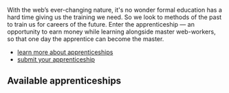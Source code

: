 With the web’s ever-changing nature, it's no wonder formal education has a hard time giving us the training we need. So we look to methods of the past to train us for careers of the future. Enter the apprenticeship — an opportunity to earn money while learning alongside master web-workers, so that one day the apprentice can become the master.

* [learn more about apprenticeships](/about.html)
* [submit your apprenticeship](/submit.html)

## Available apprenticeships
<!-- Apprenticeships get pulled in from YAML file below here -->
